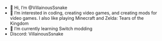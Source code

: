 - 👋 Hi, I’m @VillainousSsnake
- 👀 I’m interested in coding, creating video games, and creating mods for video games. I also like playing Minecraft and Zelda: Tears of the Kingdom
- 🌱 I’m currently learning Switch modding
- Discord: VillainousSsnake

<!---
VillainousSsnake/VillainousSsnake is a ✨ special ✨ repository because its `README.md` (this file) appears on your GitHub profile.
You can click the Preview link to take a look at your changes.
--->
